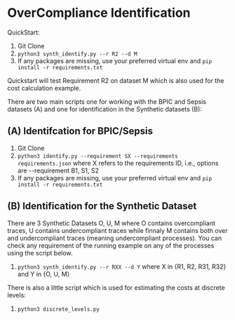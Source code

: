 # OverCompliance Identification

QuickStart:
1. Git Clone
2. `python3 synth_identify.py --r R2 --d M`
3. If any packages are missing, use your preferred virtual env and `pip install -r requirements.txt`

Quickstart will test Requirement R2 on dataset M which is also used for the cost calculation example.

There are two main scripts one for working with the BPIC and Sepsis datasets (A) and one for identification in the Synthetic datasets (B):

## (A) Identifcation for BPIC/Sepsis

1. Git Clone
2. `python3 identify.py --requirement SX --requirements requirements.json` where X refers to the requirements ID, i.e., options are --requirement B1, S1, S2
3. If any packages are missing, use your preferred virtual env and `pip install -r requirements.txt`

## (B) Identification for the Synthetic Dataset

There are 3 Synthetic Datasets O, U, M where O contains overcompliant traces, U contains undercompliant traces while finnaly M contains both over and undercompliant traces (meaning undercompliant processes). You can check any requirement of the running example on any of the processes using the script below. 

1. `python3 synth_identify.py --r RXX --d Y` where X in {R1, R2, R31, R32} and Y in {O, U, M}

There is also a little script which is used for estimating the costs at discrete levels:

1. `python3 discrete_levels.py`


